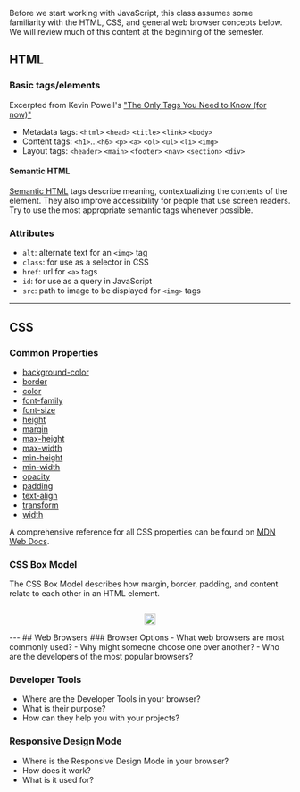 Before we start working with JavaScript, this class assumes some familiarity with the HTML, CSS, and general web browser concepts below. We will review much of this content at the beginning of the semester.

## HTML

### Basic tags/elements

Excerpted from Kevin Powell's ["The Only Tags You Need to Know (for now)"](assets/the-only-tags-that-you-need-to-know-for-now.pdf)

- Metadata tags: `<html>` `<head>` `<title>` `<link>` `<body>`
- Content tags: `<h1>`...`<h6>` `<p>` `<a>` `<ol>` `<ul>` `<li>` `<img>`
- Layout tags: `<header>` `<main>` `<footer>` `<nav>` `<section>` `<div>`

#### Semantic HTML

[Semantic HTML](https://developer.mozilla.org/en-US/docs/Glossary/Semantics#semantics_in_html) tags describe meaning, contextualizing the contents of the element. They also improve accessibility for people that use screen readers. Try to use the most appropriate semantic tags whenever possible.

### Attributes

- `alt`: alternate text for an `<img>` tag
- `class`: for use as a selector in CSS
- `href`: url for `<a>` tags
- `id`: for use as a query in JavaScript
- `src`: path to image to be displayed for `<img>` tags

---

## CSS

### Common Properties

- [background-color](https://developer.mozilla.org/en-US/docs/Web/CSS/background-color)
- [border](https://developer.mozilla.org/en-US/docs/Web/CSS/border)
- [color](https://developer.mozilla.org/en-US/docs/Web/CSS/color)
- [font-family](https://developer.mozilla.org/en-US/docs/Web/CSS/font-family)
- [font-size](https://developer.mozilla.org/en-US/docs/Web/CSS/font-size)
- [height](https://developer.mozilla.org/en-US/docs/Web/CSS/height)
- [margin](https://developer.mozilla.org/en-US/docs/Web/CSS/margin)
- [max-height](https://developer.mozilla.org/en-US/docs/Web/CSS/max-height)
- [max-width](https://developer.mozilla.org/en-US/docs/Web/CSS/max-width)
- [min-height](https://developer.mozilla.org/en-US/docs/Web/CSS/min-height)
- [min-width](https://developer.mozilla.org/en-US/docs/Web/CSS/min-width)
- [opacity](https://developer.mozilla.org/en-US/docs/Web/CSS/opacity)
- [padding](https://developer.mozilla.org/en-US/docs/Web/CSS/padding)
- [text-align](https://developer.mozilla.org/en-US/docs/Web/CSS/text-align)
- [transform](https://developer.mozilla.org/en-US/docs/Web/CSS/transform)
- [width](https://developer.mozilla.org/en-US/docs/Web/CSS/width)

A comprehensive reference for all CSS properties can be found on [MDN Web Docs](https://developer.mozilla.org/en-US/docs/Web/CSS/Reference).

### CSS Box Model

The CSS Box Model describes how margin, border, padding, and content relate to each other in an HTML element.

<div style="display: flex; justify-content: center;"> 
  <figure style="max-width: 500px;">
	  <img src="../images/CSS-Box-Model.webp" style="width: 100%;">
  </figure>
</div>
---
## Web Browsers
### Browser Options
- What web browsers are most commonly used?
- Why might someone choose one over another?
- Who are the developers of the most popular browsers?

### Developer Tools

- Where are the Developer Tools in your browser?
- What is their purpose?
- How can they help you with your projects?

### Responsive Design Mode

- Where is the Responsive Design Mode in your browser?
- How does it work?
- What is it used for?
